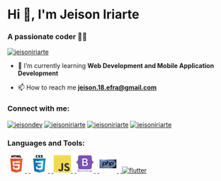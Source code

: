 <h1 align="left">Hi 👋, I'm Jeison Iriarte </h1>
<h3 align="left">A passionate coder 🧑‍💻</></h3>

<p align="left"> <a href="https://twitter.com/jeisoniriarte" target="blank"><img src="https://img.shields.io/twitter/follow/jeisoniriarte?logo=twitter&style=for-the-badge" alt="jeisoniriarte" /></a> </p>

- 🌱 I’m currently learning **Web Development and Mobile Application Development**

- 📫 How to reach me **jeison.18.efra@gmail.com**

<h3 align="left">Connect with me:</h3>
<p align="left">
<a href="https://fb.com/jeisondev" target="blank"><img align="center" src="https://raw.githubusercontent.com/rahuldkjain/github-profile-readme-generator/master/src/images/icons/Social/facebook.svg" alt="jeisondev" height="30" width="40" /></a>
<a href="https://instagram.com/jeisoniriarte" target="blank"><img align="center" src="https://raw.githubusercontent.com/rahuldkjain/github-profile-readme-generator/master/src/images/icons/Social/instagram.svg" alt="jeisoniriarte" height="30" width="40" /></a>
<a href="https://twitter.com/jeisoniriarte" target="blank"><img align="center" src="https://raw.githubusercontent.com/rahuldkjain/github-profile-readme-generator/master/src/images/icons/Social/twitter.svg" alt="jeisoniriarte" height="30" width="40" /></a>
<a href="https://linkedin.com/in/jeisoniriarte" target="blank"><img align="center" src="https://raw.githubusercontent.com/rahuldkjain/github-profile-readme-generator/master/src/images/icons/Social/linked-in-alt.svg" alt="jeisoniriarte" height="30" width="40" /></a>
</p>

<h3 align="left">Languages and Tools:</h3>
<p align="left"> <a href="https://www.w3.org/html/" target="_blank" rel="noreferrer"> <img src="https://raw.githubusercontent.com/devicons/devicon/master/icons/html5/html5-original-wordmark.svg" alt="html5" width="40" height="40"/> </a>&nbsp;<a href="https://www.w3schools.com/css/" target="_blank" rel="noreferrer"> <img src="https://raw.githubusercontent.com/devicons/devicon/master/icons/css3/css3-original-wordmark.svg" alt="css3" width="40" height="40"/> </a>&nbsp;<a href="https://developer.mozilla.org/en-US/docs/Web/JavaScript" target="_blank" rel="noreferrer"> <img src="https://raw.githubusercontent.com/devicons/devicon/master/icons/javascript/javascript-original.svg" alt="javascript" width="40" height="40"/> </a>&nbsp;<a href="https://getbootstrap.com" target="_blank" rel="noreferrer"> <img src="https://raw.githubusercontent.com/devicons/devicon/master/icons/bootstrap/bootstrap-plain-wordmark.svg" alt="bootstrap" width="40" height="40"/> </a>&nbsp;<a href="https://www.php.net" target="_blank" rel="noreferrer"> <img src="https://raw.githubusercontent.com/devicons/devicon/master/icons/php/php-original.svg" alt="php" width="40" height="40"/> </a>&nbsp;<a href="https://flutter.dev" target="_blank" rel="noreferrer"> <img src="https://www.vectorlogo.zone/logos/flutterio/flutterio-icon.svg" alt="flutter" width="40" height="40"/> </a> </p>
